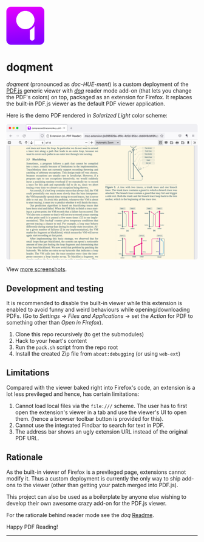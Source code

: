 ![doqment icon](docs/logo.png)

# doqment

*doqment* (pronounced as *doc-HUE-ment*) is a custom deployment of the
[PDF.js][1] generic viewer with [*doq*][2] reader mode add-on (that lets you
change the PDF's colors) on top, packaged as an extension for Firefox. It
replaces the built-in PDF.js viewer as the default PDF viewer application.

Here is the demo PDF rendered in *Solarized Light* color scheme:

![Screenshot of doqment running in Firefox](docs/grabs/solarized-light.png)

View [more screenshots](docs/gallery.md#color-schemes).

## Development and testing

It is recommended to disable the built-in viewer while this extension is
enabled to avoid funny and weird behaviours while opening/downloading PDFs.
(Go to *Settings* -> *Files and Applications* -> set the *Action* for PDF to
something other than *Open in Firefox*).

1. Clone this repo recursively (to get the submodules)
2. Hack to your heart's content
3. Run the `pack.sh` script from the repo root
4. Install the created Zip file from `about:debugging` (or using `web-ext`)

## Limitations

Compared with the viewer baked right into Firefox's code, an extension is a lot
less previleged and hence, has certain limitations:

1. Cannot load local files via the `file:///` scheme. The user has to first
   open the extension's viewer in a tab and use the viewer's UI to open them.
   (hence a browser toolbar button is provided for this).
2. Cannot use the integrated Findbar to search for text in PDF.
3. The address bar shows an ugly extension URL instead of the original PDF URL.

## Rationale

As the built-in viewer of Firefox is a previleged page, extensions cannot
modify it. Thus a custom deployment is currently the only way to ship add-ons
to the viewer (other than getting your patch merged into PDF.js).

This project can also be used as a boilerplate by anyone else wishing to
develop their own awesome crazy add-on for the PDF.js viewer.

For the rationale behind reader mode see the *doq* [Readme][3].

Happy PDF Reading!

---

[1]: https://mozilla.github.io/pdf.js/web/viewer.html
[2]: https://github.com/shivaprsd/doq
[3]: https://github.com/shivaprsd/doq#why-doq
